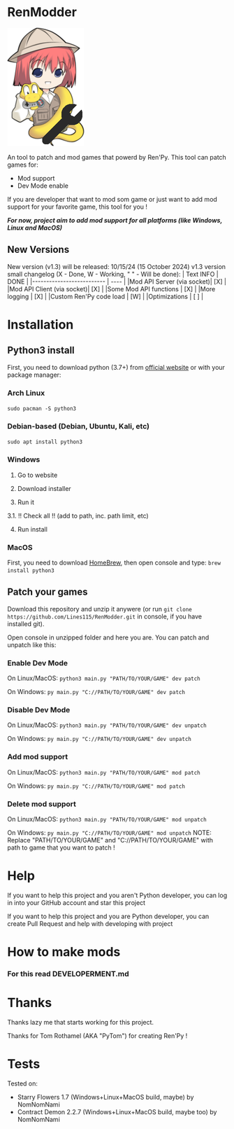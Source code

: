 # RenModder
![Loading logo...](https://github.com/Lines25/RenModder/blob/main/patches/__mod_patch_renmodder/modder/logo.png?raw=True)

An tool to patch and mod games that powerd by Ren'Py. This tool can patch games for:
- Mod support
- Dev Mode enable

If you are developer that want to mod som game or just want to add mod support for your favorite game, this tool for you !

***For now, project aim to add mod support for all platforms (like Windows, Linux and MacOS)***


## New Versions
New version (v1.3) will be released: 10/15/24 (15 October 2024)
v1.3 version small changelog (X - Done, W - Working, " " - Will be done):
|        Text INFO          | DONE |
|-------------------------- | ---- |
|Mod API Server (via socket)| [X]  |
|Mod API Client (via socket)| [X]  |
|Some Mod API functions     | [X]  |
|More logging               | [X]  |
|Custom Ren'Py code load    | [W]  |
|Optimizations              | [ ]  |

# Installation
## Python3 install
First, you need to download python (3.7+) from [official website](https://python.org) or with your package manager:
### Arch Linux
`sudo pacman -S python3`
### Debian-based (Debian, Ubuntu, Kali, etc)
`sudo apt install python3`
### Windows
1. Go to website

2. Download installer

3. Run it

3.1. !! Check all !! (add to path, inc. path limit, etc)

4. Run install
### MacOS
First, you need to download [HomeBrew](https://brew.sh/), then open console and type:
`brew install python3`
## Patch your games
Download this repository and unzip it anywere (or run `git clone https://github.com/Lines115/RenModder.git` in console, if you have installed git).

Open console in unzipped folder and here you are. You can patch and unpatch like this:
### Enable Dev Mode
On Linux/MacOS:
`python3 main.py "PATH/TO/YOUR/GAME" dev patch`

On Windows:
`py main.py "C://PATH/TO/YOUR/GAME" dev patch`
### Disable Dev Mode

On Linux/MacOS:
`python3 main.py "PATH/TO/YOUR/GAME" dev unpatch`

On Windows:
`py main.py "C://PATH/TO/YOUR/GAME" dev unpatch`
### Add mod support

On Linux/MacOS:
`python3 main.py "PATH/TO/YOUR/GAME" mod patch`

On Windows:
`py main.py "C://PATH/TO/YOUR/GAME" mod patch`
### Delete mod support

On Linux/MacOS:
`python3 main.py "PATH/TO/YOUR/GAME" mod unpatch`

On Windows:
`py main.py "C://PATH/TO/YOUR/GAME" mod unpatch`
NOTE: Replace "PATH/TO/YOUR/GAME" and "C://PATH/TO/YOUR/GAME" with path to game that you want to patch !
# Help
If you want to help this project and you aren't Python developer, you can log in into your GitHub account and star this project

If you want to help this project and you are Python developer, you can create Pull Request and help with developing with project
# How to make mods
### For this read DEVELOPERMENT.md
# Thanks
Thanks lazy me that starts working for this project. 

Thanks for Tom Rothamel (AKA "PyTom") for creating Ren'Py !

# Tests
Tested on:
- Starry Flowers 1.7 (Windows+Linux+MacOS build, maybe) by NomNomNami
- Contract Demon 2.2.7 (Windows+Linux+MacOS build, maybe too) by NomNomNami

